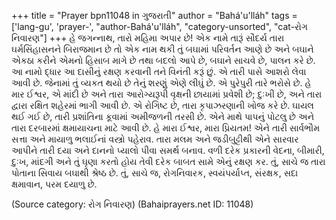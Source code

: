 +++
title = "Prayer bpn11048 in ગુજરાતી"
author = "Bahá'u'lláh"
tags = ['lang-gu', 'prayer-', "author-Bahá'u'lláh", "category-unsorted", "cat-રોગ નિવારણ"]
+++
હે જગન્નાથ, તારો મહિમા અપાર છે! એક નામે તારૂં સૌદર્ય તારા ઘર્મસિંહાસનને બિરાજમાન છે તો એક નામ થકી તું બઘામાં પરિવર્તન આણે છે અને બઘાને એકઠા કરીને એમનો હિસાબ માગે છે તથા બદલો આપે છે, બઘાને સાચવે છે, પાલન કરે છે. આ નામો દ્ધાર આ દાસીનું રક્ષણ કરવાની તને વિનંતી કરૂં છું. એ તારી પાસે આશરો લેવા આવી છે. જેનામાં તું વ્યકત થયો છે તેનું શરણું એણે લીઘું છે. એ પુરેપુરી તારે ભરોસે છે. 
હે માર ઈશ્વર, એ માંદી છે અને તારા આરોગ્યરૂપી વૃક્ષની છાયામાં પ્રવેશી છે; દુઃખી છે, અને તારા દ્વારા રક્ષિત શહેરમાં ભાગી આવી છે. એ રોગિષ્ટ છે, તારા કૃપાઝરણાની ખોજ કરે છે. ઘાયલ થઈ ગઈ છે, તારી પ્રશાંતિના કૂવામાં અમીજળની તરસી છે. એને માથે પાપનું પોટલુ છે અને તારા દરબારમાં ક્ષમાયાચના માટે આવી છે.  હે મારા ઈશ્વર, મારા પ્રિયતમ! એને તારી સાર્વભૌમ સત્તા અને માયાળુ ભલાઈનાં વસ્ત્રો પહેરાવ. તારા મલમ અને જડીબુટ્ટીથી એને સારવાર આપીને તારી દયા અને દાનનો પ્યાલો પીવા સમર્થ બનાવ. વળી દરેક પ્રકારની વેદના, બીમારી, દુઃખ, માંદગી અને તું ઘૃણા કરતો હોય તેવી દરેક બાબત સામે એનું રક્ષણ કર. 
તું, સાચે જ તારા પોતાના સિવાય બઘાથી શ્રેષ્ઠ છે. તું, સાચે જ, રોગનિવારક, સ્વયંપર્યાપ્ત, 
સંરક્ષક, સદા ક્ષમાવાન, પરમ દયાળુ છે.

(Source category: રોગ નિવારણ)
(Bahaiprayers.net ID: 11048)
